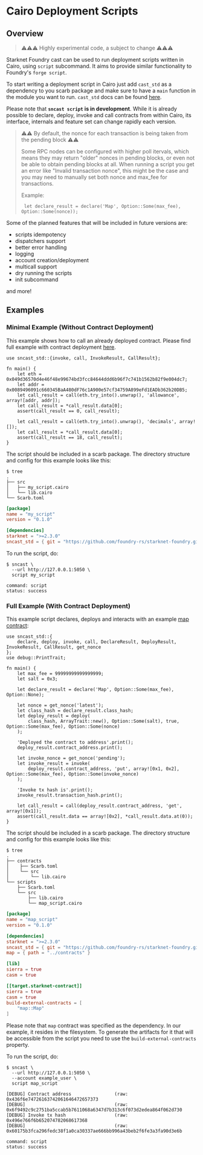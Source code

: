 # Cairo Deployment Scripts

## Overview

> ⚠️⚠️⚠️ Highly experimental code, a subject to change  ⚠️⚠️⚠️

Starknet Foundry cast can be used to run deployment scripts written in Cairo, using `script` subcommand.
It aims to provide similar functionality to Foundry's `forge script`.

To start writing a deployment script in Cairo just add `cast_std` as a dependency to you scarb package and make sure to
have a `main` function in the module you want to run. `cast_std` docs can be found [here](../appendix/sncast-library.md).

Please note that **`sncast script` is in development**. While it is already possible to declare, deploy, invoke and call
contracts from within Cairo, its interface, internals and feature set can change rapidly each version.

> ⚠️⚠️ By default, the nonce for each transaction is being taken from the pending block ⚠️⚠️
>
> Some RPC nodes can be configured with higher poll itervals, which means they may return "older" nonces
> in pending blocks, or even not be able to obtain pending blocks at all. When running a script you get an error like
> "Invalid transaction nonce", this might be the case and you may need to manually set both nonce and max_fee for
> transactions.
>
> Example:
>
>```cairo
>  let declare_result = declare('Map', Option::Some(max_fee), Option::Some(nonce));
>```

Some of the planned features that will be included in future versions are:

- scripts idempotency
- dispatchers support
- better error handling
- logging
- account creation/deployment
- multicall support
- dry running the scripts
- init subcommand

and more!

## Examples

### Minimal Example (Without Contract Deployment)

This example shows how to call an already deployed contract. Please find full example with contract deployment [here](#full-example-with-contract-deployment).

```cairo
use sncast_std::{invoke, call, InvokeResult, CallResult};

fn main() {
    let eth = 0x049d36570d4e46f48e99674bd3fcc84644ddd6b96f7c741b1562b82f9e004dc7;
    let addr = 0x0089496091c660345BaA480dF76c1A900e57cf34759A899eFd1EADb362b20DB5;
    let call_result = call(eth.try_into().unwrap(), 'allowance', array![addr, addr]);
    let call_result = *call_result.data[0];
    assert(call_result == 0, call_result);

    let call_result = call(eth.try_into().unwrap(), 'decimals', array![]);
    let call_result = *call_result.data[0];
    assert(call_result == 18, call_result);
}
```

The script should be included in a scarb package. The directory structure and config for this example looks like this:

```shell
$ tree
.
├── src
│   ├── my_script.cairo
│   └── lib.cairo
└── Scarb.toml
```

```toml
[package]
name = "my_script"
version = "0.1.0"

[dependencies]
starknet = ">=2.3.0"
sncast_std = { git = "https://github.com/foundry-rs/starknet-foundry.git", tag = "v0.12.0" }
```

To run the script, do:

```shell
$ sncast \
  --url http://127.0.0.1:5050 \
  script my_script

command: script
status: success
```

### Full Example (With Contract Deployment)

This example script declares, deploys and interacts with an example [map contract](https://github.com/foundry-rs/starknet-foundry/tree/master/crates/sncast/tests/data/contracts/map):

```cairo
use sncast_std::{
    declare, deploy, invoke, call, DeclareResult, DeployResult, InvokeResult, CallResult, get_nonce
};
use debug::PrintTrait;

fn main() {
    let max_fee = 99999999999999999;
    let salt = 0x3;

    let declare_result = declare('Map', Option::Some(max_fee), Option::None);

    let nonce = get_nonce('latest');
    let class_hash = declare_result.class_hash;
    let deploy_result = deploy(
        class_hash, ArrayTrait::new(), Option::Some(salt), true, Option::Some(max_fee), Option::Some(nonce)
    );

    'Deployed the contract to address'.print();
    deploy_result.contract_address.print();

    let invoke_nonce = get_nonce('pending');
    let invoke_result = invoke(
        deploy_result.contract_address, 'put', array![0x1, 0x2], Option::Some(max_fee), Option::Some(invoke_nonce)
    );

    'Invoke tx hash is'.print();
    invoke_result.transaction_hash.print();

    let call_result = call(deploy_result.contract_address, 'get', array![0x1]);
    assert(call_result.data == array![0x2], *call_result.data.at(0));
}
```

The script should be included in a scarb package. The directory structure and config for this example looks like this:

```shell
$ tree
.
├── contracts
│    ├── Scarb.toml
│    └── src
│        └── lib.cairo
└── scripts
    ├── Scarb.toml
    └── src
        ├── lib.cairo
        └── map_script.cairo
```

```toml
[package]
name = "map_script"
version = "0.1.0"

[dependencies]
starknet = ">=2.3.0"
sncast_std = { git = "https://github.com/foundry-rs/starknet-foundry.git", tag = "v0.12.0" }
map = { path = "../contracts" }

[lib]
sierra = true
casm = true

[[target.starknet-contract]]
sierra = true
casm = true
build-external-contracts = [
    "map::Map"
]
```

Please note that `map` contract was specified as the dependency. In our example, it resides in the filesystem. To generate the artifacts for it that will be accessible from the script you need to use the `build-external-contracts` property.

To run the script, do:

```shell
$ sncast \
  --url http://127.0.0.1:5050 \
  --account example_user \
  script map_script

[DEBUG]	Contract address               	(raw: 0x436f6e74726163742061646472657373
[DEBUG]	                               	(raw: 0x6f9492c9c2751ba5ccab5b7611068a6347d7b313c6f073d2edea864f062d730
[DEBUG]	Invoke tx hash                 	(raw: 0x496e766f6b652074782068617368
[DEBUG]	                               	(raw: 0x60175b3fca296fedc38f1a0ca30337ae666bb996a43beb2f6fe3a3fa90d3e6b

command: script
status: success
```
